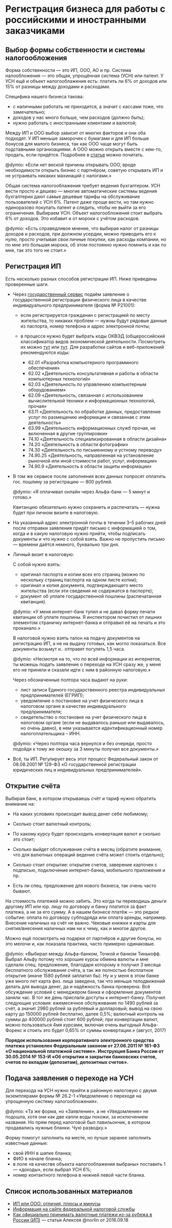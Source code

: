 Регистрация бизнеса для работы с российскими и иностранными заказчиками
=======================================================================

Выбор формы собственности и системы налогообложения
---------------------------------------------------

Форма собственности — это ИП, ООО, АО и пр.
Система налообложения — это общая, упрощённая система (УСН) или патент.
У УСН ещё и объект налогооблажения есть: платить ли 6% от доходов
или 15% от разницы между доходами и расходами.

Специфика нашего бизнеса такова:

- с наличными работать не приходится, а значит с кассами тоже, что замечательно;
- доходов у нас много больше, чем расходов (должно быть);
- нужно работать с иностранными клиентами и валютой;

Между ИП и ООО выбор зависит от многих факторов и они оба подходят. У ИП меньше
заморочек с бумагами и для ИП больше бонусов для малого бизнеса, так как ООО
чаще могут быть подставными организациями. А ООО можно открыть вместе с кем-то,
продать, если придётся. Подробнее в [статье](https://e-kontur.ru/enquiry/78)
можно почитать.

@dymio: «Если нет веской причины открывать ООО, вроде необходимости открыть
бизнес с партнёром, советую открывать ИП и не устраивать никаких махинаций
с налогами.»

Общая система налогооблажения требует ведения бухгалтером. УСН вести просто
и дешево — многие автоматические системы ведения бухгалтерии дают самые дешевые
тарифы на обслуживание пользователей с УСН 6%. Патент даже проще вести,
но там нужно единоразово покупать патент и следить, чтобы не выйти за его
ограничения. Выбираем УСН.
Объект налогообложения стоит выбрать 6% от доходов. Это избавит и от мороки
с учётом расходов.

@dymio: «Есть справедливое мнение, что выбирая налог от разницы доходов
и расходов, при должном усердии, можно приводить его к нулю, просто учитывая
свои личные покупки, как расходы компании, но по мне это большая морока,
об этом постоянно нужно помнить и как по мне, так это того не стоит.»


Регистрация ИП
--------------

Есть несколько разных способов регистрации ИП. Ниже приведены проверенные шаги.

* Через [государственный сервис](https://service.nalog.ru/gosreg/) подаём
  заявление о государственной регистрации физического лица в качестве
  индивидуального предпринимателя (форма № Р21001):

    - если регистрируется гражданин с регистрацией по месту жительства, то
      никаких проблем — нужны будут рядовые данные из паспорта, номер телефона
      и адрес электронной почты;

    - в процессе нужно будет выбрать коды ОКВЭД (общероссийский классификатор
      видов экономической деятельности. Посмотреть их можно
      [тут](http://новыеформы.рф/okved.html) или [тут](http://оквэд.рф).
      Для разработки сайтов и веб-приложений рекомендуются коды:

        - 62.01 «Разработка компьютерного программного обеспечения»
        - 62.02 «Деятельность консультативная и работы в области компьютерных
          технологий»
        - 62.03 «Деятельность по управлению компьютерным оборудованием»
        - 62.09 «Деятельность, связанная с использованием вычислительной
          техники и информационных технологий, прочая»
        - 63.11 «Деятельность по обработке данных, предоставление услуг
          по размещению информации и связанная с этим деятельность»
        - 63.99 «Деятельность информационных служб прочая, не включенная
          в другие группировки»
        - 74.10 «Деятельность специализированная в области дизайна»
        - 74.20 «Деятельность в области фотографии»
        - 74.30 «Деятельность по письменному и устному переводу»
        - 74.90.25 «Деятельность, направленная на установление рыночной
          или иной стоимости работ, услуг, информации»
        - 74.90.9 «Деятельность в области защиты информации»

* В том же сервисе после заполнения всех данных попросят оплатить гос. пошлину
  за регистрацию — 800 рублей.

    @dymio: «Я оплачивал онлайн через Альфа-банк — 5 минут и готово.»

    Квитанцию обязательно нужно сохранить и распечатать — нужна будет при личном
    визите в налоговую.

* На указанный адрес электронной почты в течении 3–5 рабочих дней после
  отправки заявления придёт письмо с информацией о том, когда и в какую
  налоговую нужно прийти, чтобы подписать документы и что нужно с собой взять.
  Важно не пропустить письмо — времени даётся немного, буквально три дня.

* Личный визит в налоговую:

    С собой нужно взять:

    - оригинал паспорта и копии всех его страниц (можно по нескольку страниц
      паспорта на одном листе копии);
    - оригинал и копия документа, подтверждающего место жительства (если эти
      сведения не содержатся в паспорте);
    - документ об уплате государственной пошлины (распечатанная квитанция).

    @dymio: «У меня интернет-банк тупил и не давал форму печати квитанции об
    уплате пошлины. Я инспектором почистил от лишних элементом страничку
    интернет-банка и отправил её на печать и это проканало.»

    В налоговой нужно взять талон на подачу документов на регистрацию ИП, а не
    на выдачу готовых, как могло показаться.
    Все документы возьмут и.. отправят погулять 1,5 часа.

    @dymio: «Несмотря на то, что по всей информации из интернетов, ты можешь
    подать заявление о переходе на УСН сразу же, у меня его не приняли и сказали
    идти с ним в районную налоговую.»

    Через обозначенные полтора часа выдают на руки:

    - лист записи Единого государственного реестра индивидуальных
      предпринимателей (ЕГРИП);
    - уведомление о постановке на учет физического лица в налоговом органе
      в качестве индивидуального предпринимателя;
    - свидетельство о постановке на учет физического лица в налоговом органе
      (если не выдавалось раньше или выдавалось, но очень давно),
      в нем указывается идентификационный номер налогоплательщика – ИНН.

    @dymio: «Через полтора часа вернулся и без очереди, просто подойдя
    к тому же окошку за 3 минуты получил все документы.»

* Всё, ты ИП. Регулирует весь этот процесс Федеральный закон от 08.08.2001
  № 129-ФЗ «О государственной регистрации юридических лиц и индивидуальных
  предпринимателей».


Открытие счёта
--------------

Выбирая банк, в котором открываешь счёт и тариф нужно обратить внимание на:

* На каких условиях происходит вывод денег себе любимому;

* Сколько стоит валютный контроль;

* По какому курсу будет происходить конвертация валют и сколько это стоит;

* Сколько выйдет обслуживание счёта в месяц (обратите внимание, что для валютных
  операций ведение счёта может стоить отдельно);

* Сколько стоит открытие: открытие счетов, заверение карточек с подписью,
  подключение интернет-банка, мобильного приложения и пр.

* Есть ли спец. предложение для нового бизнеса, так очень часто бывают.

На стоимость платежей можно забить. Это когда ты переводишь деньги другому
ИП или юр. лицу по договору и банку платится за факт платежа, а не за его сумму.
А в нашем бизнесе платёж — это редкое событие: оплата по договору субподряда
или оплата аренды, например. Внесение наличных на счёт не важно. Чековые
книжки и карты для снятия/внесения наличных нам ни к чему, как и многое другое.

Можно ещё посмотреть на подарки от партнёров и другие бонусы, но это мелочи
и, как показала практика, часто примерно одинаковые.

@dymio: «Выбирал между Альфа-банком, Точкой и банком Тинькофф. Выбрал Альфу
потому что хорошие курсы обмена валюты и мне сделали спец. предложение,
благодаря которому я получил 3 месяца бесплатного обслуживания счёта,
а так же полностью бесплатное открытие (иначе 1580 рублей заплатил бы).
Ну и у меня в этом банке уже много лет карта физ. лица заведена, так что меньше
телодвижений делать для вывода денег, да и надёжность банка проверена.
Всё обсуждение условий с менеджером банка и оформление документов заняли час.
В тот же день прислали доступы к интернет-банку.
Получил следующие условия:
ежемесячное обслуживание по 1490 рублей за счёт, а значит 2980 рублей
за рублёвый и долларовый;
вывод на свою карту до 150000 рублей бесплатно, далее 0,5%;
валютный контроль на суммы до 400000 рублей стоят 600 рублей;
при конвертации валют, можно пользоваться 4мя курсами, включая очень выгодный
Альфа-Форекс и стоить это будет 0,65% от суммы конвертации.» (август, 2017)

__Порядок использования корпоративного электронного средства платежа установлен
Федеральным законом от 27.06.2011 № 161-ФЗ «О национальной платежной системе».
Инструкция Банка России от 30.05.2014 № 153-И «Об открытии и закрытии
банковских счетов, счетов по вкладам (депозитам), депозитных счетов».__


Подача заявления о переходе на УСН
----------------------------------

Для перехода на УСН нужно прийти в районную налоговую с двумя экземплярами
формы № 26.2-1 «Уведомление о переходе на упрощенную систему налогообложения».

@dymio: «Та же форма, но «Заявление», а не «Уведомление» не подошла, хотя они
как две капли воды похожи, за исключением названия. Но прям перед налоговой
был павильончик, в котором продавались нужные бланки. Чую разводку.»

Форму помогут заполнить на месте, но лучше заранее заполнить известные данные:

- свой ИНН в шапке бланка;
- ФИО в начале бланка;
- в поле «в качестве объекта налогооблажения выбраны» поставить 1 — «доходы»,
  если выбрал УСН 6%;
- номер контактного телефона в нижней левой части бланка.


Список использованных материалов
--------------------------------

* [ИП или ООО: отличия, плюсы и минусы](https://e-kontur.ru/enquiry/78)
* [Информация на сайте федеральной налоговой службы](https://www.nalog.ru/create_business/ip/creation/)
* [Как официально принимать валютные платежи из-за рубежа в России (ИП)](https://habrahabr.ru/post/310300/)
  — статья Алексея @norlin от 2016.09.18
